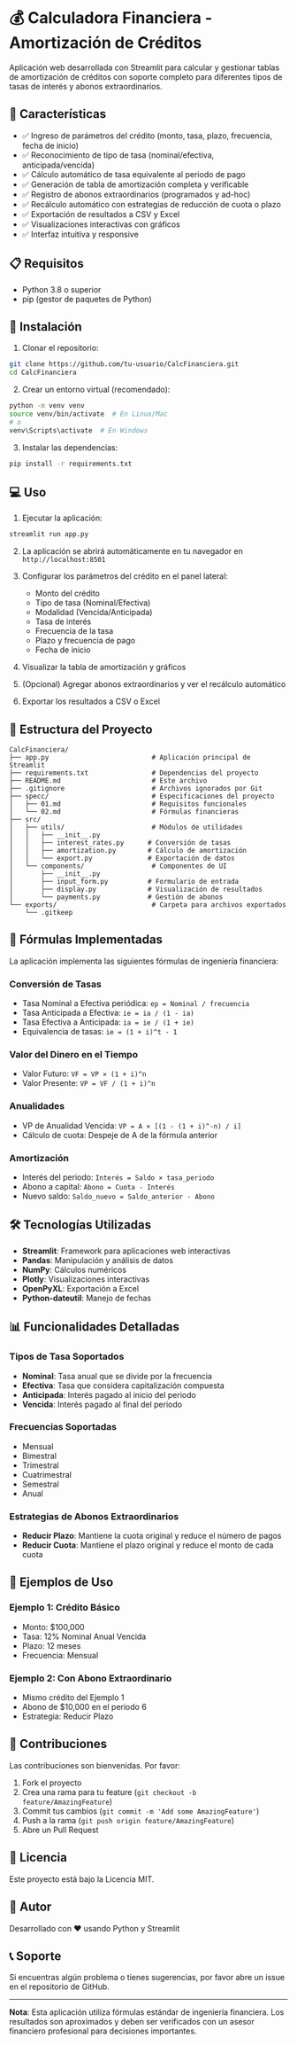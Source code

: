# 💰 Calculadora Financiera - Amortización de Créditos

Aplicación web desarrollada con Streamlit para calcular y gestionar tablas de amortización de créditos con soporte completo para diferentes tipos de tasas de interés y abonos extraordinarios.

## 🎯 Características

- ✅ Ingreso de parámetros del crédito (monto, tasa, plazo, frecuencia, fecha de inicio)
- ✅ Reconocimiento de tipo de tasa (nominal/efectiva, anticipada/vencida)
- ✅ Cálculo automático de tasa equivalente al periodo de pago
- ✅ Generación de tabla de amortización completa y verificable
- ✅ Registro de abonos extraordinarios (programados y ad-hoc)
- ✅ Recálculo automático con estrategias de reducción de cuota o plazo
- ✅ Exportación de resultados a CSV y Excel
- ✅ Visualizaciones interactivas con gráficos
- ✅ Interfaz intuitiva y responsive

## 📋 Requisitos

- Python 3.8 o superior
- pip (gestor de paquetes de Python)

## 🚀 Instalación

1. Clonar el repositorio:
```bash
git clone https://github.com/tu-usuario/CalcFinanciera.git
cd CalcFinanciera
```

2. Crear un entorno virtual (recomendado):
```bash
python -m venv venv
source venv/bin/activate  # En Linux/Mac
# o
venv\Scripts\activate  # En Windows
```

3. Instalar las dependencias:
```bash
pip install -r requirements.txt
```

## 💻 Uso

1. Ejecutar la aplicación:
```bash
streamlit run app.py
```

2. La aplicación se abrirá automáticamente en tu navegador en `http://localhost:8501`

3. Configurar los parámetros del crédito en el panel lateral:
   - Monto del crédito
   - Tipo de tasa (Nominal/Efectiva)
   - Modalidad (Vencida/Anticipada)
   - Tasa de interés
   - Frecuencia de la tasa
   - Plazo y frecuencia de pago
   - Fecha de inicio

4. Visualizar la tabla de amortización y gráficos

5. (Opcional) Agregar abonos extraordinarios y ver el recálculo automático

6. Exportar los resultados a CSV o Excel

## 📁 Estructura del Proyecto

```
CalcFinanciera/
├── app.py                          # Aplicación principal de Streamlit
├── requirements.txt                # Dependencias del proyecto
├── README.md                       # Este archivo
├── .gitignore                      # Archivos ignorados por Git
├── specc/                          # Especificaciones del proyecto
│   ├── 01.md                       # Requisitos funcionales
│   └── 02.md                       # Fórmulas financieras
├── src/
│   ├── utils/                      # Módulos de utilidades
│   │   ├── __init__.py
│   │   ├── interest_rates.py      # Conversión de tasas
│   │   ├── amortization.py        # Cálculo de amortización
│   │   └── export.py              # Exportación de datos
│   └── components/                 # Componentes de UI
│       ├── __init__.py
│       ├── input_form.py          # Formulario de entrada
│       ├── display.py             # Visualización de resultados
│       └── payments.py            # Gestión de abonos
└── exports/                        # Carpeta para archivos exportados
    └── .gitkeep
```

## 🧮 Fórmulas Implementadas

La aplicación implementa las siguientes fórmulas de ingeniería financiera:

### Conversión de Tasas
- Tasa Nominal a Efectiva periódica: `ep = Nominal / frecuencia`
- Tasa Anticipada a Efectiva: `ie = ia / (1 - ia)`
- Tasa Efectiva a Anticipada: `ia = ie / (1 + ie)`
- Equivalencia de tasas: `ie = (1 + i)^t - 1`

### Valor del Dinero en el Tiempo
- Valor Futuro: `VF = VP × (1 + i)^n`
- Valor Presente: `VP = VF / (1 + i)^n`

### Anualidades
- VP de Anualidad Vencida: `VP = A × [(1 - (1 + i)^-n) / i]`
- Cálculo de cuota: Despeje de A de la fórmula anterior

### Amortización
- Interés del periodo: `Interés = Saldo × tasa_periodo`
- Abono a capital: `Abono = Cuota - Interés`
- Nuevo saldo: `Saldo_nuevo = Saldo_anterior - Abono`

## 🛠️ Tecnologías Utilizadas

- **Streamlit**: Framework para aplicaciones web interactivas
- **Pandas**: Manipulación y análisis de datos
- **NumPy**: Cálculos numéricos
- **Plotly**: Visualizaciones interactivas
- **OpenPyXL**: Exportación a Excel
- **Python-dateutil**: Manejo de fechas

## 📊 Funcionalidades Detalladas

### Tipos de Tasa Soportados
- **Nominal**: Tasa anual que se divide por la frecuencia
- **Efectiva**: Tasa que considera capitalización compuesta
- **Anticipada**: Interés pagado al inicio del periodo
- **Vencida**: Interés pagado al final del periodo

### Frecuencias Soportadas
- Mensual
- Bimestral
- Trimestral
- Cuatrimestral
- Semestral
- Anual

### Estrategias de Abonos Extraordinarios
- **Reducir Plazo**: Mantiene la cuota original y reduce el número de pagos
- **Reducir Cuota**: Mantiene el plazo original y reduce el monto de cada cuota

## 📝 Ejemplos de Uso

### Ejemplo 1: Crédito Básico
- Monto: $100,000
- Tasa: 12% Nominal Anual Vencida
- Plazo: 12 meses
- Frecuencia: Mensual

### Ejemplo 2: Con Abono Extraordinario
- Mismo crédito del Ejemplo 1
- Abono de $10,000 en el periodo 6
- Estrategia: Reducir Plazo

## 🤝 Contribuciones

Las contribuciones son bienvenidas. Por favor:

1. Fork el proyecto
2. Crea una rama para tu feature (`git checkout -b feature/AmazingFeature`)
3. Commit tus cambios (`git commit -m 'Add some AmazingFeature'`)
4. Push a la rama (`git push origin feature/AmazingFeature`)
5. Abre un Pull Request

## 📄 Licencia

Este proyecto está bajo la Licencia MIT.

## 👤 Autor

Desarrollado con ❤️ usando Python y Streamlit

## 📞 Soporte

Si encuentras algún problema o tienes sugerencias, por favor abre un issue en el repositorio de GitHub.

---

**Nota**: Esta aplicación utiliza fórmulas estándar de ingeniería financiera. Los resultados son aproximados y deben ser verificados con un asesor financiero profesional para decisiones importantes.
